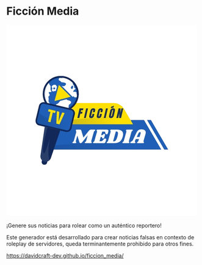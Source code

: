 # Ficción Media

![Logo Ficción Media](/imgs/ficcion_media_logo.png)

¡Genere sus noticias para rolear como un auténtico reportero!

Este generador está desarrollado para crear noticias falsas en contexto de roleplay de servidores,
queda terminantemente prohibido para otros fines.

https://davidcraft-dev.github.io/ficcion_media/
